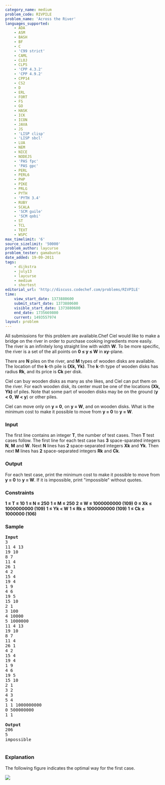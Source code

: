 ```yaml
---
category_name: medium
problem_code: RIVPILE
problem_name: 'Across the River'
languages_supported:
    - ADA
    - ASM
    - BASH
    - BF
    - C
    - 'C99 strict'
    - CAML
    - CLOJ
    - CLPS
    - 'CPP 4.3.2'
    - 'CPP 4.9.2'
    - CPP14
    - CS2
    - D
    - ERL
    - FORT
    - FS
    - GO
    - HASK
    - ICK
    - ICON
    - JAVA
    - JS
    - 'LISP clisp'
    - 'LISP sbcl'
    - LUA
    - NEM
    - NICE
    - NODEJS
    - 'PAS fpc'
    - 'PAS gpc'
    - PERL
    - PERL6
    - PHP
    - PIKE
    - PRLG
    - PYTH
    - 'PYTH 3.4'
    - RUBY
    - SCALA
    - 'SCM guile'
    - 'SCM qobi'
    - ST
    - TCL
    - TEXT
    - WSPC
max_timelimit: '6'
source_sizelimit: '50000'
problem_author: laycurse
problem_tester: gamabunta
date_added: 19-09-2011
tags:
    - dijkstra
    - july13
    - laycurse
    - medium
    - shortest
editorial_url: 'http://discuss.codechef.com/problems/RIVPILE'
time:
    view_start_date: 1373880600
    submit_start_date: 1373880600
    visible_start_date: 1373880600
    end_date: 1735669800
    current: 1493557974
layout: problem
---
```

All submissions for this problem are available.Chef Ciel would like to make a bridge on the river in order to purchase cooking ingredients more easily. The river is an infinitely long straight line with width **W**. To be more specific, the river is a set of the all points on **0 ≤ y ≤ W** in **xy**-plane.

There are **N** piles on the river, and **M** types of wooden disks are available. The location of the **k**-th pile is **(Xk, Yk)**. The **k**-th type of wooden disks has radius **Rk**, and its price is **Ck** per disk.

Ciel can buy wooden disks as many as she likes, and Ciel can put them on the river. For each wooden disk, its center must be one of the locations **(Xk, Yk)** of piles. Note that some part of wooden disks may be on the ground (**y &lt; 0**, **W &lt; y**) or other piles.

Ciel can move only on **y = 0**, on **y = W**, and on wooden disks. What is the minimum cost to make it possible to move from **y = 0** to **y = W**.

### Input

The first line contains an integer **T**, the number of test cases. Then **T** test cases follow. The first line for each test case has **3** space-sparated integers **N**, **M** and **W**. Next **N** lines has **2** space-separated integers **Xk** and **Yk**. Then next **M** lines has **2** space-separated integers **Rk** and **Ck**.

### Output

For each test case, print the minimum cost to make it possible to move from **y = 0** to **y = W**. If it is impossible, print "impossible" without quotes.

### Constraints

**1 ≤ T ≤ 10**
**1 ≤ N ≤ 250**
**1 ≤ M ≤ 250**
**2 ≤ W ≤ 1000000000 (109)**
**0 ≤ Xk ≤ 1000000000 (109)**
**1 ≤ Yk &lt; W**
**1 ≤ Rk ≤ 1000000000 (109)**
**1 ≤ Ck ≤ 1000000 (106)**

### Sample

<pre>
<b>Input</b>
3
11 4 13
19 10
8 7
11 4
26 1
4 2
15 4
19 4
1 9
4 6
19 5
15 10
2 1
3 100
4 10000
5 1000000
11 4 13
19 10
8 7
11 4
26 1
4 2
15 4
19 4
1 9
4 6
19 5
15 10
2 1
3 2
4 3
5 4
1 1 1000000000
0 500000000
1 1

<b>Output</b>
206
5
impossible

</pre>
### Explanation

The following figure indicates the optimal way for the first case.

![](//www.codechef.com/download/RIVPILE.png)
